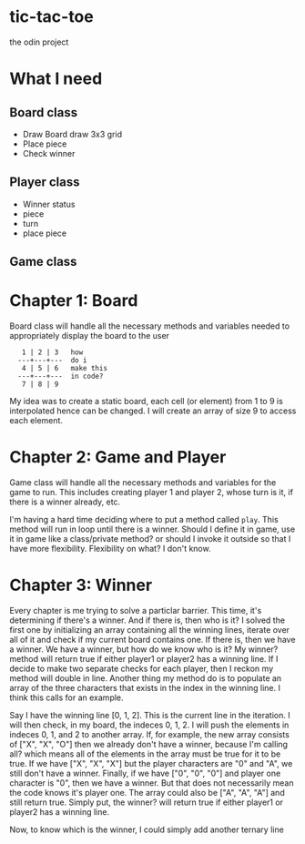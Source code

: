 # tic-tac-toe
the odin project

# What I need
## Board class
  - Draw Board
    draw 3x3 grid
  - Place piece
  - Check winner
## Player class
  - Winner status
  - piece
  - turn
  - place piece
## Game class

# Chapter 1: Board
Board class will handle all the necessary methods and variables needed to appropriately display the board
to the user
```
   1 | 2 | 3   how 
  ---+---+---  do i
   4 | 5 | 6   make this
  ---+---+---  in code?
   7 | 8 | 9
```
My idea was to create a static board, each cell (or element) from 1 to 9 is interpolated hence can be changed. I will create an array of size 9 to access each element.
# Chapter 2: Game and Player
Game class will handle all the necessary methods and variables for the game to run.
This includes creating player 1 and player 2, whose turn is it, if there is a winner already, etc.

I'm having a hard time deciding where to put a method called `play`. This method will run in loop until there is a winner. Should I define it in game, use it in game like a class/private method? or should I invoke it outside so that I have more flexibility. Flexibility on what? I don't know. 

# Chapter 3: Winner
Every chapter is me trying to solve a particlar barrier. This time, it's determining if there's a winner. And if there is, then who is it? I solved the first one by initializing an array containing all the winning lines, iterate over all of it and check if my current board contains one. If there is, then we have a winner. We have a winner, but how do we know who is it? My winner? method will return true if either player1 or player2 has a winning line. If I decide to make two separate checks for each player, then I reckon my method will double in line. Another thing my method do is to populate an array of the three characters that exists in the index in the winning line. I think this calls for an example.

Say I have the winning line [0, 1, 2]. This is the current line in the iteration. I will then check, in my board, the indeces 0, 1, 2. I will push the elements in indeces 0, 1, and 2 to another array. If, for example, the new array consists of ["X", "X", "O"] then we already don't have a winner, because I'm calling all? which means all of the elements in the array must be true for it to be true. If we have ["X", "X", "X"] but the player characters are "0" and "A", we still don't have a winner. Finally, if we have ["0", "0", "0"] and player one character is "0", then we have a winner. But that does not necessarily mean the code knows it's player one. The array could also be ["A", "A", "A"] and still return true. Simply put, the winner? will return true if either player1 or player2 has a winning line.

Now, to know which is the winner, I could simply add another ternary line